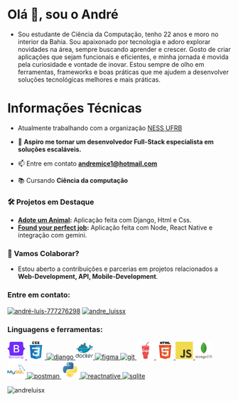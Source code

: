 # Olá 👋, sou o André

- Sou estudante de Ciência da Computação, tenho 22 anos e moro no interior da Bahia. Sou apaixonado por tecnologia e adoro explorar novidades na área, sempre buscando aprender e crescer. Gosto de criar aplicações que sejam funcionais e eficientes, e minha jornada é movida pela curiosidade e vontade de inovar. Estou sempre de olho em ferramentas, frameworks e boas práticas que me ajudem a desenvolver soluções tecnológicas melhores e mais práticas.


# Informações Técnicas

- Atualmente trabalhando com a organização [NESS UFRB](https://github.com/ness-ufrb)

- 🚀 **Aspiro me tornar um desenvolvedor Full-Stack especialista em soluções escaláveis.**

- 📫 Entre em contato **andremice1@hotmail.com**
  
- 📚 Cursando **Ciência da computação**

### 🛠️ Projetos em Destaque
- **[Adote um Animal](https://github.com/andreluisx/Adote-um-Animal):** Aplicação feita com Django, Html e Css.
- **[Found your perfect job](https://github.com/andreluisx/FoundYourPerfectJob):** Aplicação feita com Node, React Native e integração com gemini.

### 🤝 Vamos Colaborar?
- Estou aberto a contribuições e parcerias em projetos relacionados a **Web-Development, API, Mobile-Development**.


<h3 align="left">Entre em contato:</h3>
<p align="left">
<a href="https://linkedin.com/in/andré-luís-777276298" target="blank"><img align="center" src="https://raw.githubusercontent.com/rahuldkjain/github-profile-readme-generator/master/src/images/icons/Social/linked-in-alt.svg" alt="andré-luís-777276298" height="30" width="40" /></a>
<a href="https://instagram.com/andre_luissx" target="blank"><img align="center" src="https://raw.githubusercontent.com/rahuldkjain/github-profile-readme-generator/master/src/images/icons/Social/instagram.svg" alt="andre_luissx" height="30" width="40" /></a>
</p>

<h3 align="left">Linguagens e ferramentas:</h3>
<p align="left"> <a href="https://getbootstrap.com" target="_blank" rel="noreferrer"> <img src="https://raw.githubusercontent.com/devicons/devicon/master/icons/bootstrap/bootstrap-plain-wordmark.svg" alt="bootstrap" width="40" height="40"/> </a> <a href="https://www.w3schools.com/css/" target="_blank" rel="noreferrer"> <img src="https://raw.githubusercontent.com/devicons/devicon/master/icons/css3/css3-original-wordmark.svg" alt="css3" width="40" height="40"/> </a> <a href="https://www.djangoproject.com/" target="_blank" rel="noreferrer"> <img src="https://cdn.worldvectorlogo.com/logos/django.svg" alt="django" width="40" height="40"/> </a> <a href="https://www.docker.com/" target="_blank" rel="noreferrer"> <img src="https://raw.githubusercontent.com/devicons/devicon/master/icons/docker/docker-original-wordmark.svg" alt="docker" width="40" height="40"/> </a> <a href="https://www.figma.com/" target="_blank" rel="noreferrer"> <img src="https://www.vectorlogo.zone/logos/figma/figma-icon.svg" alt="figma" width="40" height="40"/> </a> <a href="https://git-scm.com/" target="_blank" rel="noreferrer"> <img src="https://www.vectorlogo.zone/logos/git-scm/git-scm-icon.svg" alt="git" width="40" height="40"/> </a> <a href="https://gulpjs.com" target="_blank" rel="noreferrer"> <img src="https://raw.githubusercontent.com/devicons/devicon/master/icons/gulp/gulp-plain.svg" alt="gulp" width="40" height="40"/> </a> <a href="https://www.w3.org/html/" target="_blank" rel="noreferrer"> <img src="https://raw.githubusercontent.com/devicons/devicon/master/icons/html5/html5-original-wordmark.svg" alt="html5" width="40" height="40"/> </a> <a href="https://developer.mozilla.org/en-US/docs/Web/JavaScript" target="_blank" rel="noreferrer"> <img src="https://raw.githubusercontent.com/devicons/devicon/master/icons/javascript/javascript-original.svg" alt="javascript" width="40" height="40"/> </a> <a href="https://www.mongodb.com/" target="_blank" rel="noreferrer"> <img src="https://raw.githubusercontent.com/devicons/devicon/master/icons/mongodb/mongodb-original-wordmark.svg" alt="mongodb" width="40" height="40"/> </a> <a href="https://www.mysql.com/" target="_blank" rel="noreferrer"> <img src="https://raw.githubusercontent.com/devicons/devicon/master/icons/mysql/mysql-original-wordmark.svg" alt="mysql" width="40" height="40"/> </a> <a href="https://postman.com" target="_blank" rel="noreferrer"> <img src="https://www.vectorlogo.zone/logos/getpostman/getpostman-icon.svg" alt="postman" width="40" height="40"/> </a> <a href="https://www.python.org" target="_blank" rel="noreferrer"> <img src="https://raw.githubusercontent.com/devicons/devicon/master/icons/python/python-original.svg" alt="python" width="40" height="40"/> </a> <a href="https://reactnative.dev/" target="_blank" rel="noreferrer"> <img src="https://reactnative.dev/img/header_logo.svg" alt="reactnative" width="40" height="40"/> </a> <a href="https://www.sqlite.org/" target="_blank" rel="noreferrer"> <img src="https://www.vectorlogo.zone/logos/sqlite/sqlite-icon.svg" alt="sqlite" width="40" height="40"/> </a> </p>

<p><img align="center" src="https://github-readme-stats.vercel.app/api/top-langs?username=andreluisx&show_icons=true&locale=en&layout=compact" alt="andreluisx" /></p>
